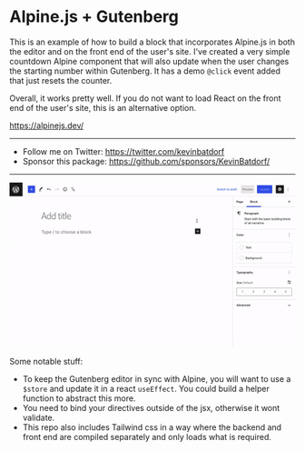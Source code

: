 # Alpine.js + Gutenberg

This is an example of how to build a block that incorporates Alpine.js in both the editor and on the front end of the user's site. I've created a very simple countdown Alpine component that will also update when the user changes the starting number within Gutenberg. It has a demo `@click` event added that just resets the counter.

Overall, it works pretty well. If you do not want to load React on the front end of the user's site, this is an alternative option.

https://alpinejs.dev/

---

-   Follow me on Twitter: https://twitter.com/kevinbatdorf
-   Sponsor this package: https://github.com/sponsors/KevinBatdorf/

---

![alt text](assets/demo.gif 'Demo component')

Some notable stuff:

-   To keep the Gutenberg editor in sync with Alpine, you will want to use a `$store` and update it in a react `useEffect`. You could build a helper function to abstract this more.
-   You need to bind your directives outside of the jsx, otherwise it wont validate.
-   This repo also includes Tailwind css in a way where the backend and front end are compiled separately and only loads what is required.
